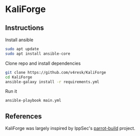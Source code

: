 # KaliForge

## Instructions

Install ansible
```bash
sudo apt update
sudo apt install ansible-core
```  

Clone repo and install dependencies
```bash
git clone https://github.com/v4resk/KaliForge
cd KaliForge
ansible-galaxy install -r requirements.yml
```

Run it
```bash
ansible-playbook main.yml
```

## References
KaliForge was largely inspired by IppSec's [parrot-build](https://github.com/IppSec/parrot-build) project.
